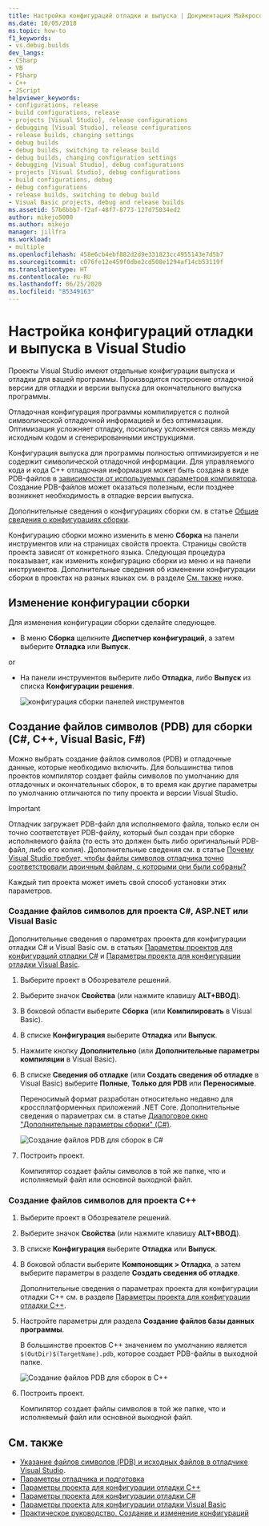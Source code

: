 ```yaml
---
title: Настройка конфигураций отладки и выпуска | Документация Майкрософт
ms.date: 10/05/2018
ms.topic: how-to
f1_keywords:
- vs.debug.builds
dev_langs:
- CSharp
- VB
- FSharp
- C++
- JScript
helpviewer_keywords:
- configurations, release
- build configurations, release
- projects [Visual Studio], release configurations
- debugging [Visual Studio], release configurations
- release builds, changing settings
- debug builds
- debug builds, switching to release build
- debug builds, changing configuration settings
- debugging [Visual Studio], debug configurations
- projects [Visual Studio], debug configurations
- build configurations, debug
- debug configurations
- release builds, switching to debug build
- Visual Basic projects, debug and release builds
ms.assetid: 57b6bbb7-f2af-48f7-8773-127d75034ed2
author: mikejo5000
ms.author: mikejo
manager: jillfra
ms.workload:
- multiple
ms.openlocfilehash: 458e6cb4ebf882d2d9e331823cc4955143e7d5b7
ms.sourcegitcommit: c076fe12e459f0dbe2cd508e1294af14cb53119f
ms.translationtype: HT
ms.contentlocale: ru-RU
ms.lasthandoff: 06/25/2020
ms.locfileid: "85349163"
---
```

# <a name="set-debug-and-release-configurations-in-visual-studio"></a>Настройка конфигураций отладки и выпуска в Visual Studio

Проекты Visual Studio имеют отдельные конфигурации выпуска и отладки для вашей программы. Производится построение отладочной версии для отладки и версии выпуска для окончательного выпуска программы.

Отладочная конфигурация программы компилируется с полной символической отладочной информацией и без оптимизации. Оптимизация усложняет отладку, поскольку усложняется связь между исходным кодом и сгенерированными инструкциями.

Конфигурация выпуска для программы полностью оптимизируется и не содержит символической отладочной информации. Для управляемого кода и кода C++ отладочная информация может быть создана в виде PDB-файлов в [зависимости от используемых параметров компилятора](#BKMK_symbols_release). Создание PDB-файлов может оказаться полезным, если позднее возникнет необходимость в отладке версии выпуска.

Дополнительные сведения о конфигурациях сборки см. в статье [Общие сведения о конфигурациях сборки](../ide/understanding-build-configurations.md).

Конфигурацию сборки можно изменить в меню **Сборка** на панели инструментов или на страницах свойств проекта. Страницы свойств проекта зависят от конкретного языка. Следующая процедура показывает, как изменить конфигурацию сборки из меню и на панели инструментов. Дополнительные сведения об изменении конфигурации сборки в проектах на разных языках см. в разделе [См. также](#see-also) ниже.

## <a name="change-the-build-configuration"></a>Изменение конфигурации сборки

Для изменения конфигурации сборки сделайте следующее.

* В меню **Сборка** щелкните **Диспетчер конфигураций**, а затем выберите **Отладка** или **Выпуск**.

or

* На панели инструментов выберите либо **Отладка**, либо **Выпуск** из списка **Конфигурации решения**.

  ![конфигурация сборки панелей инструментов](../debugger/media/toolbarbuildconfiguration.png "ToolbarBuildConfiguration")

## <a name="generate-symbol-pdb-files-for-a-build-c-c-visual-basic-f"></a><a name="BKMK_symbols_release"></a>Создание файлов символов (PDB) для сборки (C#, C++, Visual Basic, F#)

Можно выбрать создание файлов символов (PDB) и отладочные данные, которые необходимо включить. Для большинства типов проектов компилятор создает файлы символов по умолчанию для отладочных и окончательных сборок, в то время как другие параметры по умолчанию отличаются по типу проекта и версии Visual Studio.

> [!IMPORTANT]
> Отладчик загружает PDB-файл для исполняемого файла, только если он точно соответствует PDB-файлу, который был создан при сборке исполняемого файла (то есть это должен быть либо оригинальный PDB-файл, либо его копия). Дополнительные сведения см. в статье [Почему Visual Studio требует, чтобы файлы символов отладчика точно соответствовали двоичным файлам, с которыми они были собраны?](https://blogs.msdn.microsoft.com/jimgries/2007/07/06/why-does-visual-studio-require-debugger-symbol-files-to-exactly-match-the-binary-files-that-they-were-built-with/)

Каждый тип проекта может иметь свой способ установки этих параметров.

### <a name="generate-symbol-files-for-a-c-aspnet-or-visual-basic-project"></a>Создание файлов символов для проекта C#, ASP.NET или Visual Basic

Дополнительные сведения о параметрах проекта для конфигурации отладки C# и Visual Basic см. в статьях [Параметры проектов для конфигураций отладки C#](../debugger/project-settings-for-csharp-debug-configurations.md) и [Параметры проекта для конфигурации отладки Visual Basic](../debugger/project-settings-for-a-visual-basic-debug-configuration.md).

1. Выберите проект в Обозревателе решений.

2. Выберите значок **Свойства** (или нажмите клавишу **ALT+ВВОД**).

3. В боковой области выберите **Сборка** (или **Компилировать** в Visual Basic).

4. В списке **Конфигурация** выберите **Отладка** или **Выпуск**.

5. Нажмите кнопку **Дополнительно** (или **Дополнительные параметры компиляции** в Visual Basic).

6. В списке **Сведения об отладке** (или **Создать сведения об отладке** в Visual Basic) выберите **Полные**, **Только для PDB** или **Переносимые**.

   Переносимый формат разработан относительно недавно для кроссплатформенных приложений .NET Core. Дополнительные сведения о параметрах см. в статье [Диалоговое окно "Дополнительные параметры сборки" (C#)](../ide/reference/advanced-build-settings-dialog-box-csharp.md).

   ![Создание файлов PDB для сборок в C#](../debugger/media/dbg_project_properties_pdb_csharp.png "GeneratePDBsForCSharp")

7. Построить проект.

   Компилятор создает файлы символов в той же папке, что и исполняемый файл или основной выходной файл.

### <a name="generate-symbol-files-for-a-c-project"></a>Создание файлов символов для проекта C++

1. Выберите проект в Обозревателе решений.

2. Выберите значок **Свойства** (или нажмите клавишу **ALT+ВВОД**).

3. В списке **Конфигурация** выберите **Отладка** или **Выпуск**.

4. В боковой области выберите **Компоновщик > Отладка**, а затем выберите параметры в разделе **Создать сведения об отладке**.

   Дополнительные сведения о параметрах проекта для конфигурации отладки C++ см. в разделе [Параметры проекта для конфигурации отладки C++](../debugger/project-settings-for-a-cpp-debug-configuration.md).

5. Настройте параметры для раздела **Создание файлов базы данных программы**.

   В большинстве проектов C++ значением по умолчанию является `$(OutDir)$(TargetName).pdb`, которое создает PDB-файлы в выходной папке.

   ![Создание файлов PDB для сборок в C++](../debugger/media/dbg_project_properties_pdb_cplusplus.png "GeneratePDBsforCPlusPlus")

6. Построить проект.

   Компилятор создает файлы символов в той же папке, что и исполняемый файл или основной выходной файл.

## <a name="see-also"></a><a name="see-also"></a> См. также

- [Указание файлов символов (PDB) и исходных файлов в отладчике Visual Studio](../debugger/specify-symbol-dot-pdb-and-source-files-in-the-visual-studio-debugger.md).<br/>
- [Параметры отладчика и подготовка](../debugger/debugger-settings-and-preparation.md)<br/>
- [Параметры проекта для конфигурации отладки C++](../debugger/project-settings-for-a-cpp-debug-configuration.md)<br/>
- [Параметры проекта для конфигурации отладки C#](../debugger/project-settings-for-csharp-debug-configurations.md)<br/>
- [Параметры проекта для конфигурации отладки Visual Basic](../debugger/project-settings-for-a-visual-basic-debug-configuration.md)<br/>
- [Практическое руководство. Создание и изменение конфигураций](../ide/how-to-create-and-edit-configurations.md)
